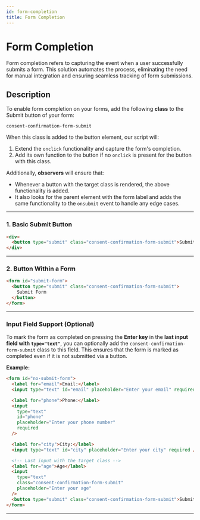 ```yaml
---
id: form-completion
title: Form Completion
---
```


# Form Completion

Form completion refers to capturing the event when a user successfully submits a form. This solution automates the process, eliminating the need for manual integration and ensuring seamless tracking of form submissions.

## Description

To enable form completion on your forms, add the following **class** to the Submit button of your form:

```plaintext
consent-confirmation-form-submit
```

When this class is added to the button element, our script will:

1. Extend the `onclick` functionality and capture the form's completion.
2. Add its own function to the button if no `onclick` is present for the button with this class.

Additionally, **observers** will ensure that:

- Whenever a button with the target class is rendered, the above functionality is added.
- It also looks for the parent element with the form label and adds the same functionality to the `onsubmit` event to handle any edge cases.

---

### 1. Basic Submit Button

```html
<div>
  <button type="submit" class="consent-confirmation-form-submit">Submit</button>
</div>
```

---

### 2. Button Within a Form

```html
<form id="submit-form">
  <button type="submit" class="consent-confirmation-form-submit">
    Submit Form
  </button>
</form>
```

---

### Input Field Support (Optional)

To mark the form as completed on pressing the **Enter key** in the **last input field with `type="text"`**, you can optionally add the `consent-confirmation-form-submit` class to this field. This ensures that the form is marked as completed even if it is not submitted via a button.

**Example:**

```html
<form id="no-submit-form">
  <label for="email">Email:</label>
  <input type="text" id="email" placeholder="Enter your email" required />

  <label for="phone">Phone:</label>
  <input
    type="text"
    id="phone"
    placeholder="Enter your phone number"
    required
  />

  <label for="city">City:</label>
  <input type="text" id="city" placeholder="Enter your city" required />

  <!-- Last input with the target class -->
  <label for="age">Age</label>
  <input
    type="text"
    class="consent-confirmation-form-submit"
    placeholder="Enter your age"
  />
  <button type="submit" class="consent-confirmation-form-submit">Submit</button>
</form>
```

---

